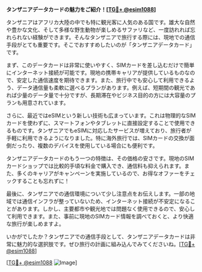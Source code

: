**タンザニアデータカードの魅力をご紹介！[[TG💪+ @esim1088](https://t.me/s/esim1088)]**

タンザニアはアフリカ大陸の中でも特に観光客に人気のある国です。雄大な自然や豊かな文化、そして多様な野生動物が楽しめるサファリなど、一度訪れれば忘れられない経験ができます。そんなタンザニアで旅行する際には、現地での通信手段がとても重要です。そこでおすすめしたいのが「タンザニアデータカード」です。

まず、このデータカードは非常に使いやすく、SIMカードを差し込むだけで簡単にインターネット接続が可能です。現地の携帯キャリアが提供しているものなので、安定した通信速度を期待できます。また、旅行中でも安心して利用できるよう、データ通信量も柔軟に選べるプランがあります。例えば、短期間の観光であれば少量のデータ量で十分ですが、長期滞在やビジネス目的の方には大容量のプランも用意されています。

さらに、最近ではeSIMという新しい技術も広まっています。これは物理的なSIMカードを使わずに、スマートフォンやタブレットに直接設定することで使用できるものです。タンザニアでもeSIMに対応したサービスが増えており、旅行者が手軽に利用できるようになりました。特に海外旅行では、SIMカードの交換が面倒だったり、複数のデバイスを使用している場合にも便利です。

タンザニアデータカードのもう一つの特徴は、その価格の安さです。現地のSIMカードショップでは比較的手頃な料金で購入でき、通信料も抑えられます。また、多くのキャリアがキャンペーンを実施しているので、お得なオファーをチェックすることも忘れずに！

最後に、タンザニアでの通信環境について少し注意点をお伝えします。一部の地域では通信インフラが整っていないため、インターネット接続が不安定になることがあります。しかし、主要都市や観光地では問題なく使用できるので、安心して利用できます。また、事前に現地のSIMカード情報を調べておくと、より快適な旅行が楽しめますよ。

いかがでしたか？タンザニアでの通信手段として、タンザニアデータカードは非常に魅力的な選択肢です。ぜひ旅行の計画に組み込んでみてくださいね。[[TG💪+ @esim1088](https://t.me/s/esim1088)]

[[TG💪+ @esim1088](https://t.me/s/esim1088) ![Image](https://i.postimg.cc/Y0z9fWf4/image.png)]